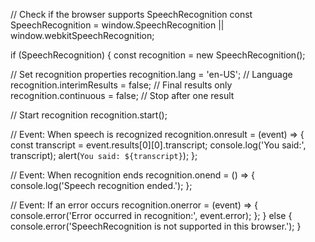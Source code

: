 // Check if the browser supports SpeechRecognition
const SpeechRecognition = window.SpeechRecognition || window.webkitSpeechRecognition;

if (SpeechRecognition) {
  const recognition = new SpeechRecognition();

  // Set recognition properties
  recognition.lang = 'en-US'; // Language
  recognition.interimResults = false; // Final results only
  recognition.continuous = false; // Stop after one result

  // Start recognition
  recognition.start();

  // Event: When speech is recognized
  recognition.onresult = (event) => {
    const transcript = event.results[0][0].transcript;
    console.log('You said:', transcript);
    alert(`You said: ${transcript}`);
  };

  // Event: When recognition ends
  recognition.onend = () => {
    console.log('Speech recognition ended.');
  };

  // Event: If an error occurs
  recognition.onerror = (event) => {
    console.error('Error occurred in recognition:', event.error);
  };
} else {
  console.error('SpeechRecognition is not supported in this browser.');
}
